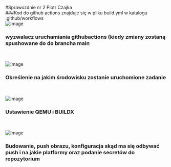   #Sprawozdnie nr 2 Piotr Czajka
  <br>
  ###Kod do github actions znajduje się w pliku build.yml w katalogu .github/workflows
<br>
![image](https://github.com/Rollermix/Sprawozdanie/assets/83765531/d528a209-913f-4d98-9878-fded1fcd124f)
### wyzwalacz uruchamiania githubactions (kiedy zmiany zostaną spushowane do do brancha main
<br>

![image](https://github.com/Rollermix/Sprawozdanie/assets/83765531/a5dd2bfd-131c-4c87-a571-8dfa0680529a)
<br>
### Określenie na jakim środowisku zostanie uruchomione zadanie
<br>

![image](https://github.com/Rollermix/Sprawozdanie/assets/83765531/5d6b0243-5fce-4320-b212-fb4da1596754)
### Ustawienie QEMU i BUILDX
<br>

![image](https://github.com/Rollermix/Sprawozdanie/assets/83765531/67ca1003-bab4-4e85-abd2-7814c0595af3)
### Budowanie, push obrazu, konfiguracja skąd ma się odbywać push i na jakie platformy oraz podanie secretów do repozytorium
